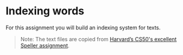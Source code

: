 # Indexing words

For this assignment you will build an indexing system for texts.

> Note: The text files are copied from [Harvard’s CS50's excellent Speller assignment](https://cs50.harvard.edu/x/2021/psets/5/speller/). 
